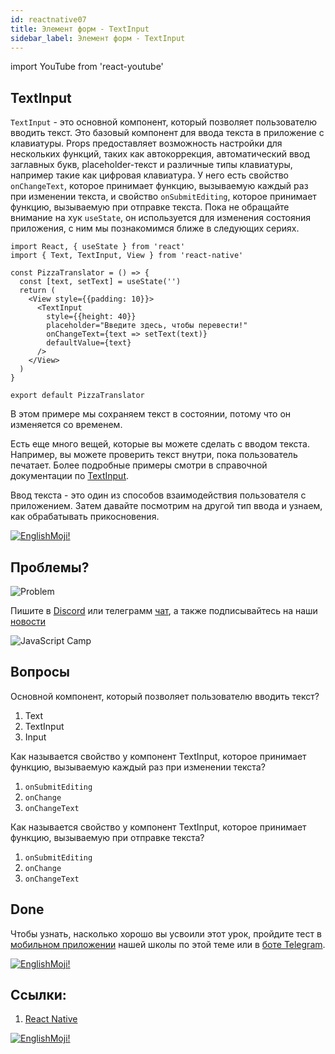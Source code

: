 ```yaml
---
id: reactnative07
title: Элемент форм - TextInput
sidebar_label: Элемент форм - TextInput
---
```


import YouTube from 'react-youtube'

## TextInput

`TextInput` - это основной компонент, который позволяет пользователю вводить текст. Это базовый компонент для ввода текста в приложение с клавиатуры. Props предоставляет возможность настройки для нескольких функций, таких как автокоррекция, автоматический ввод заглавных букв, placeholder-текст и различные типы клавиатуры, например такие как цифровая клавиатура. У него есть свойство `onChangeText`, которое принимает функцию, вызываемую каждый раз при изменении текста, и свойство `onSubmitEditing`, которое принимает функцию, вызываемую при отправке текста. Пока не обращайте внимание на хук `useState`, он используется для изменения состояния приложения, с ним мы познакомимся ближе в следующих сериях.

```SnackPlayer name=index.js
import React, { useState } from 'react'
import { Text, TextInput, View } from 'react-native'

const PizzaTranslator = () => {
  const [text, setText] = useState('')
  return (
    <View style={{padding: 10}}>
      <TextInput
        style={{height: 40}}
        placeholder="Введите здесь, чтобы перевести!"
        onChangeText={text => setText(text)}
        defaultValue={text}
      />
    </View>
  )
}

export default PizzaTranslator
```

В этом примере мы сохраняем текст в состоянии, потому что он изменяется со временем.

Есть еще много вещей, которые вы можете сделать с вводом текста. Например, вы можете проверить текст внутри, пока пользователь печатает. Более подробные примеры смотри в справочной документации по [TextInput](https://reactnative.dev/docs/textinput).

Ввод текста - это один из способов взаимодействия пользователя с приложением. Затем давайте посмотрим на другой тип ввода и узнаем, как обрабатывать прикосновения.


[![EnglishMoji!](/img/logo/englishmoji.png)](https://apps.apple.com/kz/app/englishmoji/id6450254885)

## Проблемы?

![Problem](https://media.giphy.com/media/xTiTnGeUsWOEwsGoG4/giphy.gif)

Пишите в [Discord](https://discord.gg/6GDAfXn) или телеграмм [чат](https://t.me/jscampapp), а также подписывайтесь на наши [новости](https://t.me/javascriptapp)

![JavaScript Camp](/img/bandlink.png)

## Вопросы

Основной компонент, который позволяет пользователю вводить текст?

1. Text
2. TextInput
3. Input

Как называется свойство у компонент TextInput, которое принимает функцию, вызываемую каждый раз при изменении текста?

1. `onSubmitEditing`
2. `onChange`
3. `onChangeText`

Как называется свойство у компонент TextInput, которое принимает функцию, вызываемую при отправке текста?

1. `onSubmitEditing`
2. `onChange`
3. `onChangeText`

## Done 

Чтобы узнать, насколько хорошо вы усвоили этот урок, пройдите тест в [мобильном приложении](http://onelink.to/njhc95) нашей школы по этой теме или в [боте Telegram](https://t.me/javascriptcamp_bot).

[![EnglishMoji!](/img/logo/englishmoji.png)](https://apps.apple.com/kz/app/englishmoji/id6450254885)

## Ссылки:

1. [React Native](https://reactnative.dev/docs/handling-text-input)

[![EnglishMoji!](/img/logo/englishmoji.png)](https://apps.apple.com/kz/app/englishmoji/id6450254885)
